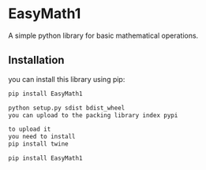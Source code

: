 # EasyMath1

A simple python library for basic mathematical operations.

## Installation

you can install this library using pip:

``` bash
pip install EasyMath1

python setup.py sdist bdist_wheel
you can upload to the packing library index pypi

to upload it
you need to install
pip install twine

pip install EasyMath1